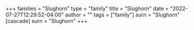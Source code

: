 +++
families = "Slughorn"
type = "family"
title = "Slughorn"
date = "2022-07-27T12:29:52-04:00"
author = ""
tags = ["family"]
surn = "Slughorn"
[cascade]
  surn = "Slughorn"
+++
